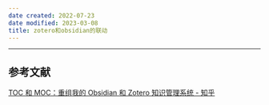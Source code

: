 ```yaml
---
date created: 2022-07-23
date modified: 2023-03-08
title: zotero和obsidian的联动
---
```


---

## 参考文献

[TOC 和 MOC：重组我的 Obsidian 和 Zotero 知识管理系统 - 知乎](https://zhuanlan.zhihu.com/p/374178962?utm_id=0)
